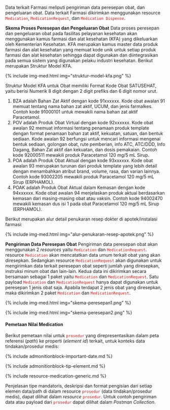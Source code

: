 Data terkait Farmasi meliputi pengiriman data peresepan obat, dan pengeluaran obat. Data terkait Farmasi dikirimkan menggunakan resource <span style="color:#c81e1e">`Medication`</span>, <span style="color:#c81e1e">`MedicationRequest`</span>, dan <span style="color:#c81e1e">`Medication Dispense`</span>.

**Skema Proses Peresepan dan Pengeluaran Obat** Data proses peresepan dan pengeluaran obat pada fasilitas pelayanan kesehatan akan menggunakan kamus farmasi dan alat kesehatan (KFA) yang dikeluarkan oleh Kementerian Kesehatan. KFA merupakan kamus master data produk farmasi dan alat kesehatan yang memuat kode unik untuk setiap produk farmasi dan alat kesehatan sehingga dapat digunakan dan diintegrasikan pada semua sistem yang digunakan pelaku industri kesehatan. Berikut merupakan Struktur Model KFA.

{% include img-med.html img="struktur-model-kfa.png" %}

Struktur Model KFA untuk Obat memiliki Format Kode Obat SATUSEHAT, yaitu berisi Numerik 8 digit dengan 2 digit prefiks dan 6 digit nomor urut.

   1. BZA adalah Bahan Zat Aktif dengan kode 91xxxxxx. Kode obat awalan 91 memuat tentang nama bahan zat aktif, UCUM, dan jenis farmalkes. Contoh kode 91000101 untuk mewakili nama bahan zat aktif Paracetamol.
   2. POV adalah Produk Obat Virtual dengan kode 92xxxxxx. Kode obat awalan 92 memuat informasi tentang penamaan produk template dengan format penamaan bahan zat aktif, kekuatan, satuan, dan bentuk sediaan. Kode awalan 92 berfungsi untuk mencari informasi mengenai bentuk sediaan, golongan obat, rute pemberian, info ATC, ATC/DDD, Info Dagang, Bahan Zat aktif dan kekuatan, dan dosis pemakaian. Contoh kode 92000511 mewakili produk Paracetamol 120 mg/5 mL Sirup.
   3. POA adalah Produk Obat Aktual dengan kode 93xxxxxx. Kode obat awalan 93 merupakan turunan dari produk template yang lebih detail dengan menambahkan atribut brand, volume, rasa, dan varian lainnya. Contoh kode 93002205 mewakili produk Paracetamol 120 mg/5 mL Sirup (ERPHAMOL).
   4. POAK adalah Produk Obat Aktual dalam Kemasan dengan kode 94xxxxxx. Kode obat awalan 94 menjelaskan produk aktual berdasarkan kemasan dari masing-masing obat atau vaksin. Contoh kode 94002470 mewakili kemasan dus isi 1 pada obat Paracetamol 120 mg/5 mL Sirup (ERPHAMOL).

Berikut merupakan alur detail penukaran resep dokter di apotek/instalasi farmasi:

{% include img-med.html img="alur-penukaran-resep-apotek.png" %}

**Pengiriman Data Peresepan Obat** Pengiriman data peresepan obat akan menggunakan 2 *resources* yaitu <span style="color:#c81e1e">`Medication`</span> dan <span style="color:#c81e1e">`MedicationRequest`</span>. resource <span style="color:#c81e1e">`Medication`</span> akan mencatatkan data umum terkait obat yang akan diresepkan. Sedangkan resource <span style="color:#c81e1e">`MedicationRequest`</span> akan digunakan untuk mengirimkan data terkait peresepan obat seperti jumlah yang diresepkan, instruksi minum obat dan lain-lain. Kedua data ini dikirimkan secara bersamaan sebagai 1 paket yaitu <span style="color:#c81e1e">`Medication`</span> dan <span style="color:#c81e1e">`MedicationRequest`</span>. Satu payload <span style="color:#c81e1e">`Medication`</span> dan <span style="color:#c81e1e">`MedicationRequest`</span> hanya dapat digunakan untuk peresepan 1 jenis obat saja. Apabila terdapat 2 jenis obat yang diresepkan, maka dikirimkan 2 paket <span style="color:#c81e1e">`Medication`</span> dan <span style="color:#c81e1e">`MedicationRequest`</span>.

{% include img-med.html img="skema-peresepan1.png" %}

{% include img-med.html img="skema-peresepan2.png" %}

#### Pemetaan Nilai Medication

Berikut pemetaan nilai untuk <span style="color:#c81e1e">`prosedur`</span> yang direpresentasikan dalam peta referensi (*path*) ke properti (*element id*) terkait, untuk konteks data tindakan/prosedur medis:

{% include admonitionblock-important-date.md %}

{% include admonitionblock-tip-element.md %}

{% include resource-medication-generic.md %}

Penjelasan tipe mandatoris, deskripsi dan format pengisian dari setiap elemen data/path di dalam resource <span style="color:#c81e1e">`prosedur`</span> (data tindakan/prosedur medis), dapat dilihat dalam *resource* <span style="color:#c81e1e">`prosedur`</span>. Untuk contoh pengiriman data atau payload dari <span style="color:#c81e1e">`prosedur`</span> dapat dilihat dalam *Postman Collection*.

